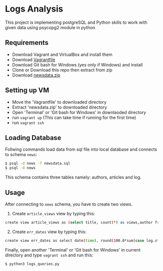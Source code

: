 # Logs Analysis
This project is implementing postgreSQL and Python skills to work with given data
using psycopg2 module in python

## Requirements

- Download Vagrant and VirtualBox and install them
- Download [Vagrantfile](https://github.com/udacity/fullstack-nanodegree-vm/raw/master/vagrant/Vagrantfile)
- Download Git bash for Windows (yes only if Windows) and install
- Clone or Download this repo then extract from zip
- Download [newsdata.zip](https://d17h27t6h515a5.cloudfront.net/topher/2016/August/57b5f748_newsdata/newsdata.zip)
## Setting up VM
- Move the 'Vagrantfile' to downloaded directory
- Extract 'newsdata.zip' to downloaded directory
- Open 'Terminal' or 'Git bash for Windows' in downlaoded directory
- run `vagrant up` (This can take time if running for the first time)
- run `vagrant ssh`
## Loading Database
  Follwing commands load data from sql file into local database and connects to schema `news`:
```sh
$ psql -d news -f newsdata.sql
$ psql -d news
```
This schema contains three tables namely: authors, articles and log.
## Usage
After connecting to `news` schema, you have to create two views.
1. Create `article_views` view by typing this:
```sh
create view article_views as (select title, count(*) as views,author from articles, log where log.path like concat('%',articles.slug) group by articles.title, articles.author);
```
2. Create `err_dates` view by typing this:
```sh
create view err_dates as select date(time), round(100.0*sum(case log.status when '200 OK' then 0 else 1 end)/count(log.status),2) as err_percent from log group by date;
```
Finally, open another 'Terminal' or 'Git bash for Windows' in current directory and type `vagrant ssh` and run this:
```sh
$ python3 logs_queries.py
```
